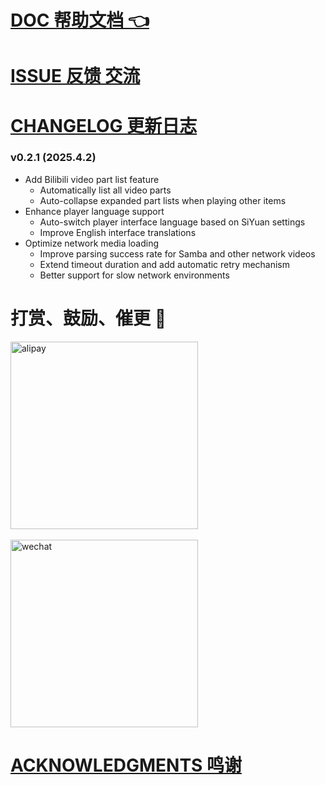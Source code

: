 # [DOC 帮助文档 👈](https://vcne5rvqxi9z.feishu.cn/wiki/KZSMwZk7JiyzFtkgmPUc8rHxnVh)

# [ISSUE 反馈 交流](https://vcne5rvqxi9z.feishu.cn/wiki/KZSMwZk7JiyzFtkgmPUc8rHxnVh#share-JcVadDDYzoViQNxltupcIrJxnSg)

# [CHANGELOG 更新日志](https://vcne5rvqxi9z.feishu.cn/wiki/KZSMwZk7JiyzFtkgmPUc8rHxnVh#share-QBqHdeY0VoHRKYxW42ec1M7Anyh)

### v0.2.1 (2025.4.2)
- Add Bilibili video part list feature
  - Automatically list all video parts
  - Auto-collapse expanded part lists when playing other items
- Enhance player language support
  - Auto-switch player interface language based on SiYuan settings
  - Improve English interface translations
- Optimize network media loading
  - Improve parsing success rate for Samba and other network videos
  - Extend timeout duration and add automatic retry mechanism
  - Better support for slow network environments

# 打赏、鼓励、催更 🎉

<div>
<img src="https://745201.xyz/e43d21e2c04f47ddcc294cd62a64e6f.jpg" alt="alipay" width="300" />
</div>
<br>
<div>
<img src="https://745201.xyz/c42d51ea098d3a8687eb50012d1689e.jpg" alt="wechat" width="300" />
</div>

# [ACKNOWLEDGMENTS 鸣谢](https://vcne5rvqxi9z.feishu.cn/wiki/KZSMwZk7JiyzFtkgmPUc8rHxnVh#share-PKecdG4eboPDjAxo4Apc0vuTnJb)